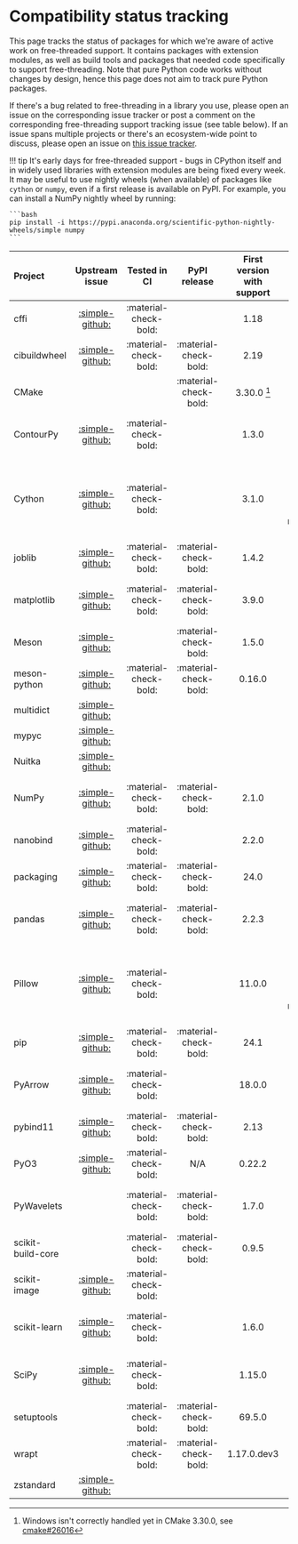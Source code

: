 # Compatibility status tracking

This page tracks the status of packages for which we're aware of active work on
free-threaded support. It contains packages with extension modules, as well
as build tools and packages that needed code specifically to support
free-threading. Note that pure Python code works without changes by design,
hence this page does not aim to track pure Python packages.

If there's a bug related to free-threading in a library you use, please open
an issue on the corresponding issue tracker or post a comment on the
corresponding free-threading support tracking issue (see table below). If
an issue spans multiple projects or there's an ecosystem-wide point to discuss,
please open an issue on [this issue tracker](https://github.com/Quansight-Labs/free-threaded-compatibility/issues).

!!! tip
    It's early days for free-threaded support - bugs in CPython itself and in
    widely used libraries with extension modules are being fixed every week.
    It may be useful to use nightly wheels (when available) of packages
    like `cython` or `numpy`, even if a first release is available on PyPI.
    For example, you can install a NumPy nightly wheel by running:

    ```bash
    pip install -i https://pypi.anaconda.org/scientific-python-nightly-wheels/simple numpy
    ```

<!-- keep alphabetically ordered -->

| Project           |                                Upstream issue                                |     Tested in CI      |     PyPI release      | First version with support |                       Nightly wheels                       |                                       Nightly link                                       |
| :---------------- | :--------------------------------------------------------------------------: | :-------------------: | :-------------------: | :------------------------: | :--------------------------------------------------------: | :--------------------------------------------------------------------------------------: |
| cffi              |      [:simple-github:](https://github.com/python-cffi/cffi/issues/126)       | :material-check-bold: |                       |            1.18            |                                                            |                                                                                          |
| cibuildwheel      |     [:simple-github:](https://github.com/pypa/cibuildwheel/issues/1657)      | :material-check-bold: | :material-check-bold: |            2.19            |                                                            |                                                                                          |
| CMake             |                                                                              |                       | :material-check-bold: |      3.30.0 [^cmake]       |                                                            |                                                                                          |
| ContourPy         |     [:simple-github:](https://github.com/contourpy/contourpy/issues/407)     | :material-check-bold: |                       |           1.3.0            |               :simple-linux: :simple-apple:                |  [:simple-anaconda:](https://anaconda.org/scientific-python-nightly-wheels/contourpy/)   |
| Cython            |       [:simple-github:](https://github.com/cython/cython/issues/6221)        | :material-check-bold: |                       |           3.1.0            | :simple-linux: :simple-apple: :material-microsoft-windows: |    [:simple-anaconda:](https://anaconda.org/scientific-python-nightly-wheels/cython/)    |
| joblib            |       [:simple-github:](https://github.com/joblib/joblib/issues/1592)        | :material-check-bold: | :material-check-bold: |           1.4.2            |                                                            |                                                                                          |
| matplotlib        |   [:simple-github:](https://github.com/matplotlib/matplotlib/issues/28611)   | :material-check-bold: | :material-check-bold: |           3.9.0            |               :simple-linux: :simple-apple:                |  [:simple-anaconda:](https://anaconda.org/scientific-python-nightly-wheels/matplotlib/)  |
| Meson             |     [:simple-github:](https://github.com/mesonbuild/meson/issues/13263)      |                       | :material-check-bold: |           1.5.0            |                                                            |                                                                                          |
| meson-python      |   [:simple-github:](https://github.com/mesonbuild/meson-python/issues/499)   | :material-check-bold: | :material-check-bold: |           0.16.0           |                                                            |                                                                                          |
| multidict         |     [:simple-github:](https://github.com/aio-libs/multidict/issues/1014)     |                       |                       |                            |                                                            |                                                                                          |
| mypyc             |        [:simple-github:](https://github.com/mypyc/mypyc/issues/1038)         |                       |                       |                            |                                                            |                                                                                          |
| Nuitka            |       [:simple-github:](https://github.com/Nuitka/Nuitka/issues/3062)        |                       |                       |                            |                                                            |                                                                                          |
| NumPy             |        [:simple-github:](https://github.com/numpy/numpy/issues/26157)        | :material-check-bold: | :material-check-bold: |           2.1.0            |               :simple-linux: :simple-apple:                |    [:simple-anaconda:](https://anaconda.org/scientific-python-nightly-wheels/numpy/)     |
| nanobind          |        [:simple-github:](https://github.com/wjakob/nanobind/pull/695)        | :material-check-bold: |                       |           2.2.0            |                                                            |                                                                                          |
| packaging         |       [:simple-github:](https://github.com/pypa/packaging/issues/727)        | :material-check-bold: | :material-check-bold: |            24.0            |                                                            |                                                                                          |
| pandas            |     [:simple-github:](https://github.com/pandas-dev/pandas/issues/59057)     | :material-check-bold: | :material-check-bold: |           2.2.3            |               :simple-linux: :simple-apple:                |                                                                                          |
| Pillow            |    [:simple-github:](https://github.com/python-pillow/Pillow/issues/8199)    | :material-check-bold: |                       |           11.0.0           | :simple-linux: :simple-apple: :material-microsoft-windows: |    [:simple-anaconda:](https://anaconda.org/scientific-python-nightly-wheels/pillow/)    |
| pip               |         [:simple-github:](https://github.com/pypa/pip/issues/12634)          | :material-check-bold: | :material-check-bold: |            24.1            |                                                            |                                                                                          |
| PyArrow           |       [:simple-github:](https://github.com/apache/arrow/issues/43536)        | :material-check-bold: |                       |           18.0.0           |               :simple-linux: :simple-apple:                |   [:simple-anaconda:](https://anaconda.org/scientific-python-nightly-wheels/pyarrow/)    |
| pybind11          |      [:simple-github:](https://github.com/pybind/pybind11/issues/5112)       | :material-check-bold: | :material-check-bold: |            2.13            |                                                            |                                                                                          |
| PyO3              |         [:simple-github:](https://github.com/PyO3/pyo3/issues/4265)          | :material-check-bold: |          N/A          |           0.22.2           |                            N/A                             |                                           N/A                                            |
| PyWavelets        |                                                                              | :material-check-bold: | :material-check-bold: |           1.7.0            |               :simple-linux: :simple-apple:                |  [:simple-anaconda:](https://anaconda.org/scientific-python-nightly-wheels/pywavelets/)  |
| scikit-build-core |                                                                              | :material-check-bold: | :material-check-bold: |           0.9.5            |                                                            |                                                                                          |
| scikit-image      | [:simple-github:](https://github.com/scikit-image/scikit-image/issues/7464)  | :material-check-bold: |                       |                            |                       :simple-linux:                       | [:simple-anaconda:](https://anaconda.org/scientific-python-nightly-wheels/scikit-image/) |
| scikit-learn      | [:simple-github:](https://github.com/scikit-learn/scikit-learn/issues/28978) | :material-check-bold: |                       |           1.6.0            |               :simple-linux: :simple-apple:                | [:simple-anaconda:](https://anaconda.org/scientific-python-nightly-wheels/scikit-learn/) |
| SciPy             |        [:simple-github:](https://github.com/scipy/scipy/issues/20669)        | :material-check-bold: |                       |           1.15.0           |               :simple-linux: :simple-apple:                |    [:simple-anaconda:](https://anaconda.org/scientific-python-nightly-wheels/scipy/)     |
| setuptools        |                                                                              | :material-check-bold: | :material-check-bold: |           69.5.0           |                                                            |                                                                                          |
| wrapt             |                                                                              | :material-check-bold: | :material-check-bold: |        1.17.0.dev3         |                                                            |                                                                                          |
| zstandard         |  [:simple-github:](https://github.com/indygreg/python-zstandard/issues/231)  |                       |                       |                            |                                                            |                                                                                          |

[^cmake]: Windows isn't correctly handled yet in CMake 3.30.0, see [cmake#26016](https://gitlab.kitware.com/cmake/cmake/-/issues/26016)
